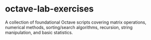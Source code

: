 # octave-lab-exercises
A collection of foundational Octave scripts covering matrix operations, numerical methods, sorting/search algorithms, recursion, string manipulation, and basic statistics.
